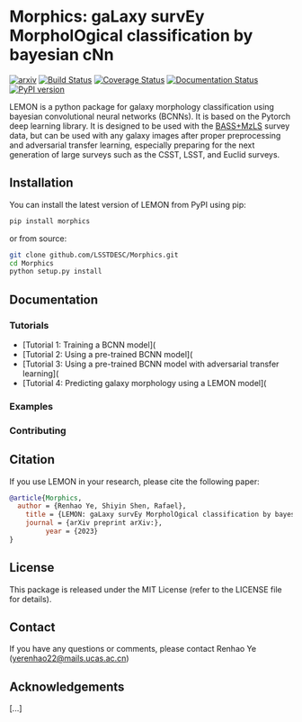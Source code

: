 # Morphics: gaLaxy survEy MorpholOgical classification by bayesian cNn
[![arxiv](1)](1)
[![Build Status](https://travis-ci.org/LSSTDESC/Morphics.svg?branch=master)](https://travis-ci.org/LSSTDESC/Morphics)
[![Coverage Status](https://coveralls.io/repos/github/LSSTDESC/Morphics/badge.svg?branch=master)](https://coveralls.io/github/LSSTDESC/Morphics?branch=master)
[![Documentation Status](https://readthedocs.org/projects/morphics/badge/?version=latest)](http://morphics.readthedocs.io/en/latest/?badge=latest)
[![PyPI version](https://badge.fury.io/py/morphics.svg)](https://badge.fury.io/py/morphics)

LEMON is a python package for galaxy morphology classification using bayesian convolutional neural networks (BCNNs). 
It is based on the Pytorch deep learning library. 
It is designed to be used with the [BASS+MzLS](https://legacysurvey.org) survey data, but can be used with any galaxy images after 
proper preprocessing and adversarial transfer learning, especially preparing for the next generation of large surveys such as the CSST, LSST, and Euclid surveys.

## Installation
You can install the latest version of LEMON from PyPI using pip:
```bash
pip install morphics
```
or from source:
```bash
git clone github.com/LSSTDESC/Morphics.git
cd Morphics
python setup.py install
```
## Documentation

### Tutorials
* [Tutorial 1: Training a BCNN model](
* [Tutorial 2: Using a pre-trained BCNN model](
* [Tutorial 3: Using a pre-trained BCNN model with adversarial transfer learning](
* [Tutorial 4: Predicting galaxy morphology using a LEMON model](

### Examples

### Contributing
## Citation
If you use LEMON in your research, please cite the following paper:
```bibtex
@article{Morphics,
  author = {Renhao Ye, Shiyin Shen, Rafael},
    title = {LEMON: gaLaxy survEy MorpholOgical classification by bayesian cNn},
    journal = {arXiv preprint arXiv:},
         year = {2023}
}
```
## License
This package is released under the MIT License (refer to the LICENSE file for details).

## Contact
If you have any questions or comments, please contact Renhao Ye (yerenhao22@mails.ucas.ac.cn)

## Acknowledgements


[...]